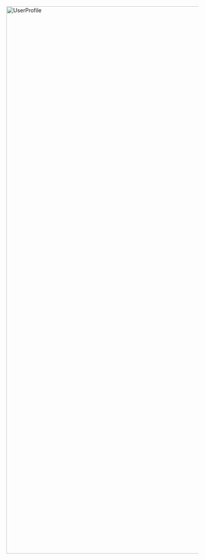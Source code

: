 <img width="1434" alt="UserProfile" src="https://github.com/sumitchahar/UserProfileDemo/assets/19342930/a493d765-c5ca-4e6e-8221-6d153828db58">

